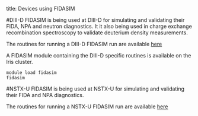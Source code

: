 title: Devices using FIDASIM

#DIII-D
FIDASIM is being used at DIII-D for simulating and validating their FIDA, NPA and neutron diagnostics.
It it also being used in charge exchange recombination spectroscopy to validate deuterium density measurements.

The routines for running a DIII-D FIDASIM run are available [here](https://github.com/D3DEnergetic/d3d-fidasim)

A FIDASIM module containing the DIII-D specific routines is available on the Iris cluster.
```
module load fidasim
fidasim
```

#NSTX-U
FIDASIM is being used at NSTX-U for simulating and validating their FIDA and NPA diagnostics.

The routines for running a NSTX-U FIDASIM run are available [here](https://github.com/D3DEnergetic/nstx-fidasim)

